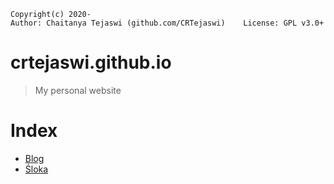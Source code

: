     Copyright(c) 2020-
    Author: Chaitanya Tejaswi (github.com/CRTejaswi)    License: GPL v3.0+

# crtejaswi.github.io
> My personal website

# Index

- [Blog](Blog/)
- [Śloka](Shloka/)